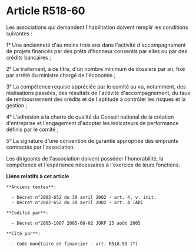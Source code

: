 # Article R518-60

Les associations qui demandent l'habilitation doivent remplir les conditions suivantes :

1° Une ancienneté d'au moins trois ans dans l'activité d'accompagnement de projets financés par des prêts d'honneur consentis
par elles ou par des crédits bancaires ;

2° Le traitement, à ce titre, d'un nombre minimum de dossiers par an, fixé par arrêté du ministre chargé de l'économie ;

3° La compétence requise appréciée par le comité au vu, notamment, des réalisations passées, des résultats de l'activité
d'accompagnement, du taux de remboursement des crédits et de l'aptitude à contrôler les risques et la gestion ;

4° L'adhésion à la charte de qualité du Conseil national de la création d'entreprise et l'engagement d'adopter les
indicateurs de performance définis par le comité ;

5° La signature d'une convention de garantie appropriée des emprunts contractés par l'association.

Les dirigeants de l'association doivent posséder l'honorabilité, la compétence et l'expérience nécessaires à l'exercice de
leurs fonctions.

**Liens relatifs à cet article**

	**Anciens textes**:

	  - Décret n°2002-652 du 30 avril 2002 - art. 4, v. init.
	  - Décret n°2002-652 du 30 avril 2002 - art. 4 (Ab)

	**Codifié par**:

	  - Décret n°2005-1007 2005-08-02 JORF 25 août 2005

	**Cité par**:

	  - Code monétaire et financier - art. R518-59 (T)
